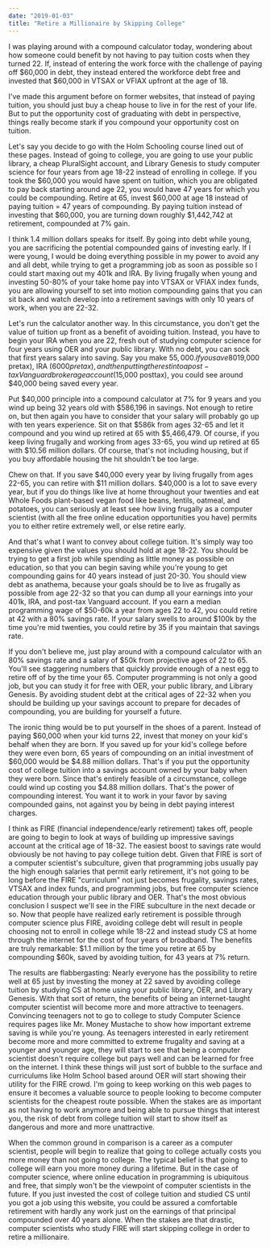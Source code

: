 ```yaml
---
date: "2019-01-03"
title: "Retire a Millionaire by Skipping College"
---
```


I was playing around with a compound calculator today, wondering about how someone could benefit by not having to pay tuition costs when they turned 22. If, instead of entering the work force with the challenge of paying off $60,000 in debt, they instead entered the workforce debt free and invested that $60,000 in VTSAX or VFIAX upfront at the age of 18.

I've made this argument before on former websites, that instead of paying tuition, you should just buy a cheap house to live in for the rest of your life. But to put the opportunity cost of graduating with debt in perspective, things really become stark if you compound your opportunity cost on tuition.

Let's say you decide to go with the Holm Schooling course lined out of these pages. Instead of going to college, you are going to use your public library, a cheap PluralSight account, and Library Genesis to study computer science for four years from age 18-22 instead of enrolling in college. If you took the $60,000 you would have spent on tuition, which you are obligated to pay back starting around age 22, you would have 47 years for which you could be compounding. Retire at 65, invest $60,000 at age 18 instead of paying tuition = 47 years of compounding. By paying tuition instead of investing that $60,000, you are turning down roughly $1,442,742 at retirement, compounded at 7% gain.

I think 1.4 million dollars speaks for itself. By going into debt while young, you are sacrificing the potential compounded gains of investing early. If I were young, I would be doing everything possible in my power to avoid any and all debt, while trying to get a programming job as soon as possible so I could start maxing out my 401k and IRA. By living frugally when young and investing 50-80% of your take home pay into VTSAX or VFIAX index funds, you are allowing yourself to set into motion compounding gains that you can sit back and watch develop into a retirement savings with only 10 years of work, when you are 22-32.

Let's run the calculator another way. In this circumstance, you don't get the value of tuition up front as a benefit of avoiding tuition. Instead, you have to begin your IRA when you are 22, fresh out of studying computer science for four years using OER and your public library. With no debt, you can sock that first years salary into saving. Say you make $55,000. If you save 80% of your pay by maxing out your 401k ($19,000 pretax), IRA ($6000 pretax), and then putting the rest into a post-tax Vanguard brokerage account ($15,000 posttax), you could see around $40,000 being saved every year.

Put $40,000 principle into a compound calculator at 7% for 9 years and you wind up being 32 years old with $586,196 in savings. Not enough to retire on, but then again you have to consider that your salary will probably go up with ten years experience. Sit on that $586k from ages 32-65 and let it compound and you wind up retired at 65 with $5,466,479. Of course, if you keep living frugally and working from ages 33-65, you wind up retired at 65 with $10.56 million dollars. Of course, that's not including housing, but if you buy affordable housing the hit shouldn't be too large.

Chew on that. If you save $40,000 every year by living frugally from ages 22-65, you can retire with $11 million dollars. $40,000 is a lot to save every year, but if you do things like live at home throughout your twenties and eat Whole Foods plant-based vegan food like beans, lentils, oatmeal, and potatoes, you can seriously at least see how living frugally as a computer scientist (with all the free online education opportunities you have) permits you to either retire extremely well, or else retire early.

And that's what I want to convey about college tuition. It's simply way too expensive given the values you should hold at age 18-22. You should be trying to get a first job while spending as little money as possible on education, so that you can begin saving while you're young to get compounding gains for 40 years instead of just 20-30. You should view debt as anathema, because your goals should be to live as frugally as possible from age 22-32 so that you can dump all your earnings into your 401k, IRA, and post-tax Vanguard account. If you earn a median programming wage of $50-60k a year from ages 22 to 42, you could retire at 42 with a 80% savings rate. If your salary swells to around $100k by the time you're mid twenties, you could retire by 35 if you maintain that savings rate.

If you don't believe me, just play around with a compound calculator with an 80% savings rate and a salary of $50k from projective ages of 22 to 65. You'll see staggering numbers that quickly provide enough of a nest egg to retire off of by the time your 65. Computer programming is not only a good job, but you can study it for free with OER, your public library, and Library Genesis. By avoiding student debt at the critical ages of 22-32 when you should be building up your savings account to prepare for decades of compounding, you are building for yourself a future.

The ironic thing would be to put yourself in the shoes of a parent. Instead of paying $60,000 when your kid turns 22, invest that money on your kid's behalf when they are born. If you saved up for your kid's college before they were even born, 65 years of compounding on an initial investment of $60,000 would be $4.88 million dollars. That's if you put the opportunity cost of college tuition into a savings account owned by your baby when they were born. Since that's entirely feasible of a circumstance, college could wind up costing you $4.88 million dollars. That's the power of compounding interest. You want it to work in your favor by saving compounded gains, not against you by being in debt paying interest charges.

I think as FIRE (financial independence/early retirement) takes off, people are going to begin to look at ways of building up impressive savings account at the critical age of 18-32. The easiest boost to savings rate would obviously be not having to pay college tuition debt. Given that FIRE is sort of a computer scientist's subculture, given that programming jobs usually pay the high enough salaries that permit early retirement, it's not going to be long before the FIRE "curriculum" not just becomes frugality, savings rates, VTSAX and index funds, and programming jobs, but free computer science education through your public library and OER. That's the most obvious conclusion I suspect we'll see in the FIRE subculture in the next decade or so. Now that people have realized early retirement is possible through computer science plus FIRE, avoiding college debt will result in people choosing not to enroll in college while 18-22 and instead study CS at home through the internet for the cost of four years of broadband. The benefits are truly remarkable: $1.1 million by the time you retire at 65 by compounding $60k, saved by avoiding tuition, for 43 years at 7% return.

The results are flabbergasting: Nearly everyone has the possibility to retire well at 65 just by investing the money at 22 saved by avoiding college tuition by studying CS at home using your public library, OER, and Library Genesis. With that sort of return, the benefits of being an internet-taught computer scientist will become more and more attractive to teenagers. Convincing teenagers not to go to college to study Computer Science requires pages like Mr. Money Mustache to show how important extreme saving is while you're young. As teenagers interested in early retirement become more and more committed to extreme frugality and saving at a younger and younger age, they will start to see that being a computer scientist doesn't require college but pays well and can be learned for free on the internet. I think these things will just sort of bubble to the surface and curriculums like Holm School based around OER will start showing their utility for the FIRE crowd. I'm going to keep working on this web pages to ensure it becomes a valuable source to people looking to become computer scientists for the cheapest route possible. When the stakes are as important as not having to work anymore and being able to pursue things that interest you, the risk of debt from college tuition will start to show itself as dangerous and more and more unattractive.

When the common ground in comparison is a career as a computer scientist, people will begin to realize that going to college actually costs you more money than not going to college. The typical belief is that going to college will earn you more money during a lifetime. But in the case of computer science, where online education in programming is ubiquitous and free, that simply won't be the viewpoint of computer scientists in the future. If you just invested the cost of college tuition and studied CS until you got a job using this website, you could be assured a comfortable retirement with hardly any work just on the earnings of that principal compounded over 40 years alone. When the stakes are that drastic, computer scientists who study FIRE will start skipping college in order to retire a millionaire.



